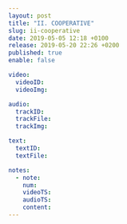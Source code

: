 ```yaml
---
layout: post
title: "II. COOPERATIVE"
slug: ii-cooperative
date: 2019-05-05 12:18 +0100
release: 2019-05-20 22:26 +0200
published: true
enable: false

video:
  videoID: 
  videoImg: 

audio:
  trackID: 
  trackFile: 
  trackImg: 

text:
  textID: 
  textFile: 

notes:
  - note: 
    num: 
    videoTS: 
    audioTS: 
    content: 
---
```

